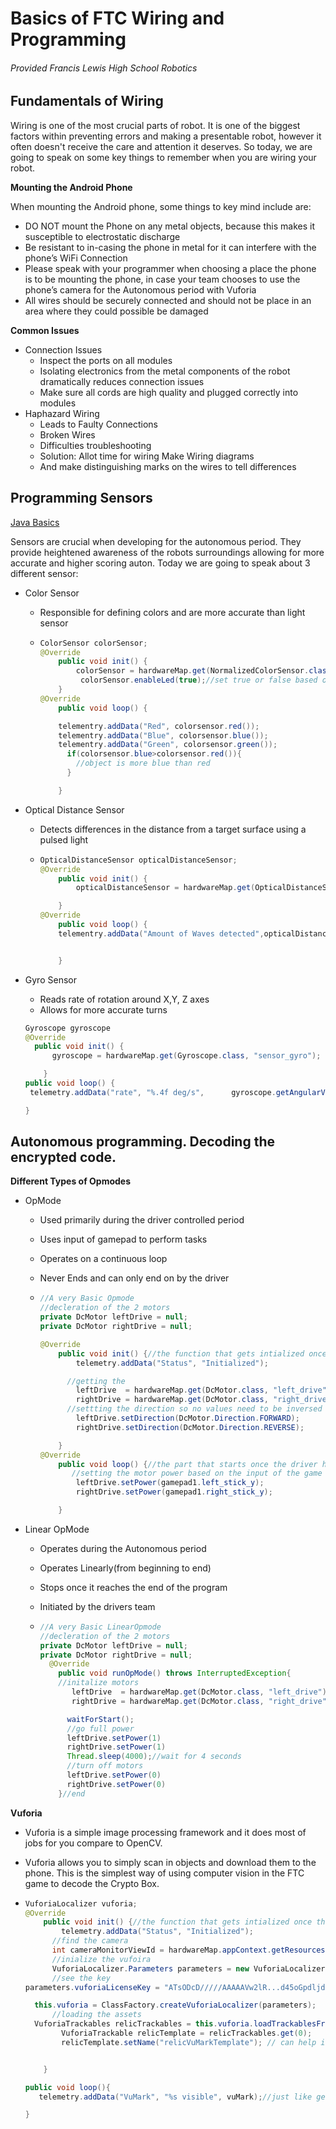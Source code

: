 # Basics of FTC Wiring and Programming

###### Provided Francis Lewis High School Robotics



## Fundamentals of Wiring

Wiring is one of the most crucial parts of robot. It is one of the biggest factors within preventing errors and making a presentable robot, however it often doesn't receive the care and attention it deserves. So today, we are going to speak on some key things to remember when you are wiring your robot. 	

**Mounting the Android Phone**

When mounting the Android phone, some things to key mind include are:

- DO NOT mount the Phone on any metal objects, because this makes it susceptible to electrostatic discharge
- Be resistant to in-casing the phone in metal for it can interfere with the phone’s WiFi Connection
- Please speak with your programmer when choosing a place the phone is to be mounting the phone, in case your team chooses to use the phone’s camera for the Autonomous period with Vuforia
- All wires should be securely connected and should not be place in an area where they could possible be damaged

**Common Issues**

- Connection Issues
  - Inspect the ports on all modules
  - Isolating electronics from the metal components of the robot dramatically reduces connection issues
  - Make sure all cords are high quality and plugged correctly into modules
- Haphazard Wiring
  - Leads to Faulty Connections
  - Broken Wires
  - Difficulties troubleshooting
  - Solution: Allot time for wiring Make Wiring diagrams
  - And make distinguishing marks on the wires to tell differences

## Programming Sensors

[Java Basics](https://github.com/Dr-D12345/FTCProgrammingandWiring/blob/master/bascis_in_java.md)

Sensors are crucial when developing for the autonomous period. They provide heightened awareness of the robots surroundings allowing for more accurate and higher scoring auton. Today we are going to speak about 3 different sensor:

- Color Sensor

  - Responsible for defining colors and are more accurate than light sensor

  - ```java
    ColorSensor colorSensor;
    @Override
    	public void init() {
    		colorSensor = hardwareMap.get(NormalizedColorSensor.class, "sensor_color");
             colorSensor.enableLed(true);//set true or false based on how much light the color sensor is receiveing
    	}
    @Override
        public void loop() {

        telementry.addData("Red", colorsensor.red());
        telementry.addData("Blue", colorsensor.blue());
        telementry.addData("Green", colorsensor.green());
          if(colorsensor.blue>colorsensor.red()){
            //object is more blue than red
          }

        }
    ```

- Optical Distance Sensor

  - Detects differences in the distance from a target surface using a pulsed light

  - ```java
    OpticalDistanceSensor opticalDistanceSensor;
    @Override
    	public void init() {
    		opticalDistanceSensor = hardwareMap.get(OpticalDistanceSensor.class, "sensor_ods");

        }
    @Override
        public void loop() {
        telementry.addData("Amount of Waves detected",opticalDistanceSensor.getLightDetected());


        }

    ```

- Gyro Sensor

  - Reads rate of rotation around X,Y, Z axes
  - Allows for more accurate turns

  ```java
  Gyroscope gyroscope
  @Override
  	public void init() {
  		gyroscope = hardwareMap.get(Gyroscope.class, "sensor_gyro");

      }
  public void loop() {
   telemetry.addData("rate", "%.4f deg/s",      gyroscope.getAngularVelocity(AngleUnit.DEGREES).zRotationRate);

  }
  ```

## Autonomous programming. Decoding the encrypted code.

**Different Types of Opmodes**

- OpMode

  - Used primarily during the driver controlled period

  - Uses input of gamepad to perform tasks

  - Operates on a continuous loop

  - Never Ends and can only end on by the driver

  - ```java
    //A very Basic Opmode
    //decleration of the 2 motors
    private DcMotor leftDrive = null;
    private DcMotor rightDrive = null;

    @Override
        public void init() {//the function that gets intialized once the driver hits init
            telemetry.addData("Status", "Initialized");

          //getting the
            leftDrive  = hardwareMap.get(DcMotor.class, "left_drive");
            rightDrive = hardwareMap.get(DcMotor.class, "right_drive");
          //settting the direction so no values need to be inversed
           	leftDrive.setDirection(DcMotor.Direction.FORWARD);
            rightDrive.setDirection(DcMotor.Direction.REVERSE);

        }
    @Override
        public void loop() {//the part that starts once the driver hits play
           //setting the motor power based on the input of the game pad
            leftDrive.setPower(gamepad1.left_stick_y);
            rightDrive.setPower(gamepad1.right_stick_y);

        }

    ```

- Linear OpMode

  - Operates during the Autonomous period

  - Operates Linearly(from beginning to end)

  - Stops once it reaches the end of the program

  - Initiated by the drivers team

  - ```java
    //A very Basic LinearOpmode
    //decleration of the 2 motors
    private DcMotor leftDrive = null;
    private DcMotor rightDrive = null;
      @Override
        public void runOpMode() throws InterruptedException{
    	//initalize motors
           leftDrive  = hardwareMap.get(DcMotor.class, "left_drive");
           rightDrive = hardwareMap.get(DcMotor.class, "right_drive");

          waitForStart();
          //go full power
          leftDrive.setPower(1)
          rightDrive.setPower(1)
          Thread.sleep(4000);//wait for 4 seconds
          //turn off motors
          leftDrive.setPower(0)
          rightDrive.setPower(0)
        }//end

    ```

**Vuforia**

- Vuforia is a simple image processing framework and it does most of jobs for you compare to OpenCV.


- Vuforia allows you to simply scan in objects and download them to the phone. This is the simplest way of using computer vision in the FTC game to decode the Crypto Box.

- ```java
  VuforiaLocalizer vuforia;
  @Override
      public void init() {//the function that gets intialized once the driver hits init
          telemetry.addData("Status", "Initialized");
        //find the camera
        int cameraMonitorViewId = hardwareMap.appContext.getResources().getIdentifier("cameraMonitorViewId", "id", hardwareMap.appContext.getPackageName());
        //inialize the vufoira
        VuforiaLocalizer.Parameters parameters = new VuforiaLocalizer.Parameters(cameraMonitorViewId);
        //see the key
  parameters.vuforiaLicenseKey = "ATsODcD/////AAAAAVw2lR...d45oGpdljdOh5LuFB9nDNfckoxb8COxKSFX";

    this.vuforia = ClassFactory.createVuforiaLocalizer(parameters);
        //loading the assets
    VuforiaTrackables relicTrackables = this.vuforia.loadTrackablesFromAsset("RelicVuMark");
          VuforiaTrackable relicTemplate = relicTrackables.get(0);
          relicTemplate.setName("relicVuMarkTemplate"); // can help in debugging; otherwise not necessary


      }

  public void loop(){
     telemetry.addData("VuMark", "%s visible", vuMark);//just like get the data from the cryptobox

  }
  ```

  ​
